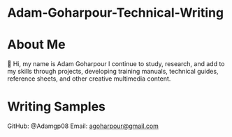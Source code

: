 # Adam-Goharpour-Technical-Writing
About Me
=======
👋 Hi, my name is Adam Goharpour
I continue to study, research, and add to my skills through projects, developing training manuals, technical guides, reference sheets, and other creative multimedia content.

Writing Samples
======

GitHub: @Adamgp08
Email: agoharpour@gmail.com
